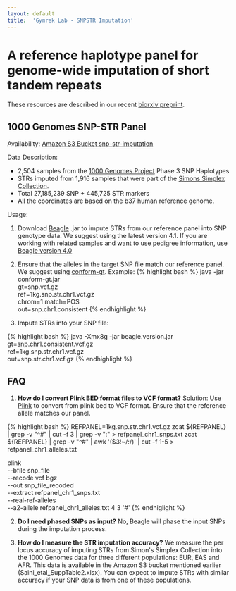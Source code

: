 ```yaml
---
layout: default
title:  'Gymrek Lab - SNPSTR Imputation'
---
```


# A reference haplotype panel for genome-wide imputation of short tandem repeats

These resources are described in our recent <a href="TODO">biorxiv preprint</a>.

## 1000 Genomes SNP-STR Panel
Availability: [Amazon S3 Bucket snp-str-imputation](s3://snp-str-imputation/1000genomes)

Data Description:

- 2,504 samples from the [1000 Genomes Project](http://ftp.1000genomes.ebi.ac.uk/vol1/ftp/release/20130502/) Phase 3 SNP Haplotypes
- STRs imputed from 1,916 samples that were part of the <a href="https://www.sfari.org/resource/simons-simplex-collection/">Simons Simplex Collection</a>.
- Total 27,185,239 SNP + 445,725 STR markers
- All the coordinates are based on the b37 human reference genome.

Usage:
1. Download [Beagle](https://faculty.washington.edu/browning/beagle/beagle.html) .jar to impute STRs from our reference panel into SNP genotype data.
We suggest using the latest version 4.1. If you are working with related samples and want to use pedigree information, use [Beagle version 4.0](https://faculty.washington.edu/browning/beagle/b4_0.html)
2. Ensure that the alleles in the target SNP file match our reference panel. We suggest using [conform-gt](https://faculty.washington.edu/browning/conform-gt.html). Example:
{% highlight bash %}
java -jar conform-gt.jar \
gt=snp.vcf.gz \
ref=1kg.snp.str.chr1.vcf.gz \
chrom=1 match=POS \
out=snp.chr1.consistent
{% endhighlight %}

3. Impute STRs into your SNP file:

{% highlight bash %}
java -Xmx8g -jar  beagle.version.jar \
gt=snp.chr1.consistent.vcf.gz \
ref=1kg.snp.str.chr1.vcf.gz \
out=snp.str.chr1.vcf.gz
{% endhighlight %}

## FAQ
1. **How do I convert Plink BED format files to VCF format?**
Solution: Use [Plink](http://www.cog-genomics.org/plink2) to convert from plink bed to VCF format. Ensure that the reference allele matches our panel.

{% highlight bash %}
REFPANEL=1kg.snp.str.chr1.vcf.gz
zcat ${REFPANEL} | grep -v "^#" | cut -f 3 | grep -v ":" > refpanel_chr1_snps.txt
zcat ${REFPANEL} | grep -v "^#" | awk '($3!~/:/)' | cut -f 1-5 > refpanel_chr1_alleles.txt

plink \
--bfile snp_file \
--recode vcf bgz \
--out snp_file_recoded \
--extract refpanel_chr1_snps.txt \
--real-ref-alleles \
--a2-allele refpanel_chr1_alleles.txt 4 3 '#'
{% endhiglight %}

2. **Do I need phased SNPs as input?**
No, Beagle will phase the input SNPs during the imputation process.

3. **How do I measure the STR imputation accuracy?**
We measure the per locus accuracy of imputing STRs from Simon's Simplex Collection into the 1000 Genomes data for three different populations: EUR, EAS and AFR. This data is available in the Amazon S3 bucket mentioned earlier (Saini_etal_SuppTable2.xlsx). You can expect to impute STRs with similar accuracy if your SNP data is from one of these populations.
